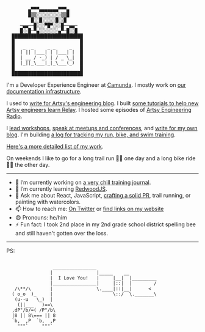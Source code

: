             ▄▀▀▀▄▄▄▄▄▄▄▀▀▀▄            
            █▒▒░░░░░░░░░▒▒█            
             █░░█░░░░░█░░█             
         ─▄▄──█░░░▀█▀░░░█──▄▄─         
         █░░█─▀▄░░░░░░░▄▀─█░░█         
      ██████████████████████████      
      █                        █
      █   _  _     _ _     _   █
      █  | || |___| | |___| |  █
      █  | __ / -_) | / _ \_|  █
      █  |_||_\___|_|_\___(_)  █
      █                        █
      ██████████████████████████      


I'm a Developer Experience Engineer at [Camunda](https://github.com/camunda). I mostly work on [our documentation infrastructure](https://github.com/camunda/camunda-platform-docs). 

I used to [write for Artsy's engineering blog](https://artsy.github.io/author/steve-hicks/). I built [some tutorials to help new Artsy engineers learn Relay](https://github.com/artsy/relay-workshop). I hosted some episodes of [Artsy Engineering Radio](https://open.spotify.com/show/0gJYxpqN6P11dbjNw8VT2a?si=L4TWDrQETwuVO6JR1SOZTQ&nd=1).

I [lead workshops](https://www.stevenhicks.me/workshops/building-your-first-react-app/), [speak at meetups and conferences](https://www.youtube.com/watch?v=3XscuivvUzI), and [write for my own blog](https://www.stevenhicks.me/articles/). I'm building [a log for tracking my run, bike, and swim training](https://github.com/pepopowitz/pendulina).

[Here's a more detailed list of my work](https://gist.github.com/pepopowitz/ff826cb0cf8931da8c13a03e433cb4df).

On weekends I like to go for a long trail run 🏃‍♂️ one day and a long bike ride 🚴‍♂️ the other day.

---

- 🔭 I’m currently working on [a very chill training journal](https://github.com/pepopowitz/pendulina).
- 🌱 I’m currently learning [RedwoodJS](https://redwoodjs.com/).
- 💬 Ask me about React, JavaScript, [crafting a solid PR](https://artsy.github.io/blog/2020/08/11/improve-pull-requests-by-including-valuable-context/), trail running, or painting with watercolors.
- 📫 How to reach me: [On Twitter](https://twitter.com/pepopowitz) or [find links on my website](https://www.stevenhicks.me/about/)
- 😄 Pronouns: he/him
- ⚡ Fun fact: I took 2nd place in my 2nd grade school district spelling bee and still haven't gotten over the loss.

---

PS: 

```
	
                 ________________
                |                |_____    __
                |  I Love You!   |     |__|  |_________
                |________________|     |::|  |        /
   /\**/\       |                \.____|::|__|      <
  ( o_o  )_     |                      \::/  \._______\
   (u--u   \_)  |
    (||___   )==\
  ,dP"/b/=( /P"/b\
  |8 || 8\=== || 8
  `b,  ,P  `b,  ,P
    """`     """`
```

<!--
**pepopowitz/pepopowitz** is a ✨ _special_ ✨ repository because its `README.md` (this file) appears on your GitHub profile.

Here are some ideas to get you started:

- 🔭 I’m currently working on ...
- 🌱 I’m currently learning ...
- 👯 I’m looking to collaborate on ...
- 🤔 I’m looking for help with ...
- 💬 Ask me about ...
- 📫 How to reach me: ...
- 😄 Pronouns: ...
- ⚡ Fun fact: ...
-->
